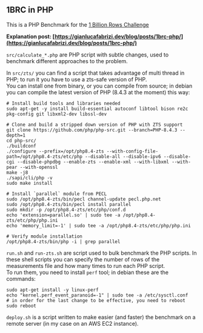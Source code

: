 ## 1BRC in PHP
This is a PHP Benchmark for the [1 Billion Rows Challenge](https://github.com/gunnarmorling/1brc)  

**Explanation post: [https://gianlucafabrizi.dev/blog/posts/1brc-php/](https://gianlucafabrizi.dev/blog/posts/1brc-php/)**  

`src/calculate_*.php` are PHP script with subtle changes, used to benchmark different approaches to the problem.  
  
In `src/zts/` you can find a script that takes advantage of multi thread in PHP; to run it you have to use a zts-safe version of PHP.  
You can install one from binary, or you can compile from source; in debian you can compile the latest version of PHP (8.4.3 at the moment) this way:
```shell
# Install build tools and libraries needed
sudo apt-get -y install build-essential autoconf libtool bison re2c pkg-config git libxml2-dev libssl-dev

# Clone and build a stripped down version of PHP with ZTS support
git clone https://github.com/php/php-src.git --branch=PHP-8.4.3 --depth=1
cd php-src/
./buildconf
./configure --prefix=/opt/php8.4-zts --with-config-file-path=/opt/php8.4-zts/etc/php --disable-all --disable-ipv6 --disable-cgi --disable-phpdbg --enable-zts --enable-xml --with-libxml --with-pear --with-openssl
make -j8
./sapi/cli/php -v
sudo make install

# Install `parallel` module from PECL
sudo /opt/php8.4-zts/bin/pecl channel-update pecl.php.net
sudo /opt/php8.4-zts/bin/pecl install parallel
sudo mkdir -p /opt/php8.4-zts/etc/php/conf.d
echo 'extension=parallel.so' | sudo tee -a /opt/php8.4-zts/etc/php/php.ini
echo 'memory_limit=-1' | sudo tee -a /opt/php8.4-zts/etc/php/php.ini

# Verify module installation
/opt/php8.4-zts/bin/php -i | grep parallel
```

`run.sh` and `run-zts.sh` are script used to bulk benchmark the PHP scripts. In these shell scripts you can specify the number of rows of the measurements file and how many times to run each PHP script.     
To run them, you need to install `perf` tool; in debian these are the commands:
```shell
sudo apt-get install -y linux-perf
echo "kernel.perf_event_paranoid=-1" | sudo tee -a /etc/sysctl.conf
# in order for the last change to be effective, you need to reboot
sudo reboot
```

`deploy.sh` is a script written to make easier (and faster) the benchmark on a remote server (in my case on an AWS EC2 instance).  
